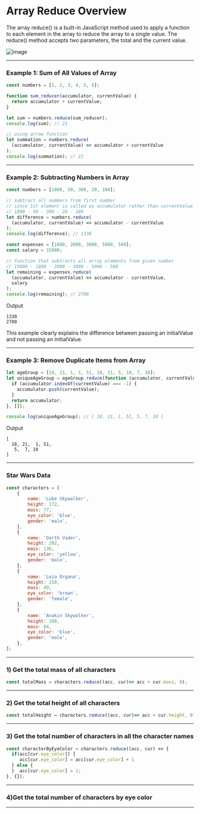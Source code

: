 # Array Reduce Overview
The array reduce() is a built-in JavaScript method used to apply a function to each element in the array to reduce the array to a single value. The reduce() method accepts two parameters, the total and the current value.

![image](https://user-images.githubusercontent.com/25232528/176709910-a173dd25-e905-40e1-bf72-5487b86e95b9.png)

***

### Example 1: Sum of All Values of Array

```js
const numbers = [1, 2, 3, 4, 5, 6];

function sum_reducer(accumulator, currentValue) {
  return accumulator + currentValue;
}

let sum = numbers.reduce(sum_reducer);
console.log(sum); // 21

// using arrow function
let summation = numbers.reduce(
  (accumulator, currentValue) => accumulator + currentValue
);
console.log(summation); // 21
```

***

### Example 2: Subtracting Numbers in Array

```js
const numbers = [1800, 50, 300, 20, 100];

// subtract all numbers from first number
// since 1st element is called as accumulator rather than currentValue
// 1800 - 50 - 300 - 20 - 100
let difference = numbers.reduce(
  (accumulator, currentValue) => accumulator - currentValue
);
console.log(difference); // 1330

const expenses = [1800, 2000, 3000, 5000, 500];
const salary = 15000;

// function that subtracts all array elements from given number
// 15000 - 1800 - 2000 - 3000 - 5000 - 500
let remaining = expenses.reduce(
  (accumulator, currentValue) => accumulator - currentValue,
  salary
);
console.log(remaining); // 2700
```

Output

```
1330
2700
```

This example clearly explains the difference between passing an initialValue and not passing an initialValue.

***

### Example 3: Remove Duplicate Items from Array

```js
let ageGroup = [18, 21, 1, 1, 51, 18, 21, 5, 18, 7, 10];
let uniqueAgeGroup = ageGroup.reduce(function (accumulator, currentValue) {
  if (accumulator.indexOf(currentValue) === -1) {
    accumulator.push(currentValue);
  }
  return accumulator;
}, []);

console.log(uniqueAgeGroup); // [ 18, 21, 1, 51, 5, 7, 10 ]
```


Output

```
[
  18, 21,  1, 51,
   5,  7, 10
]
```

***
### Star Wars Data

```js
const characters = [
    {
        name: 'Luke Skywalker',
        height: 172,
        mass: 77,
        eye_color: 'blue',
        gender: 'male',
    },
    {
        name: 'Darth Vader',
        height: 202,
        mass: 136,
        eye_color: 'yellow',
        gender: 'male',
    },
    {
        name: 'Leia Organa',
        height: 150,
        mass: 49,
        eye_color: 'brown',
        gender: 'female',
    },
    {
        name: 'Anakin Skywalker',
        height: 188,
        mass: 84,
        eye_color: 'blue',
        gender: 'male',
    },
];
```

***


### 1) Get the total mass of all characters

```js
const totalMass = characters.reduce((acc, cur)=> acc + cur.mass, 0);
```

***
### 2) Get the total height of all characters

```js
const totalHeight = characters.reduce((acc, cur)=> acc + cur.height, 0);
```
***
### 3) Get the total number of characters in all the character names

```js
const characterByEyeColor = characters.reduce((acc, cur) => {
  if(acc[cur.eye_color]) {
     acc[cur.eye_color] = acc[cur.eye_color] + 1
  } else {
  }  acc[cur.eye_color] = 1;
}, {});

```

***
### 4)Get the total number of characters by eye color
***
